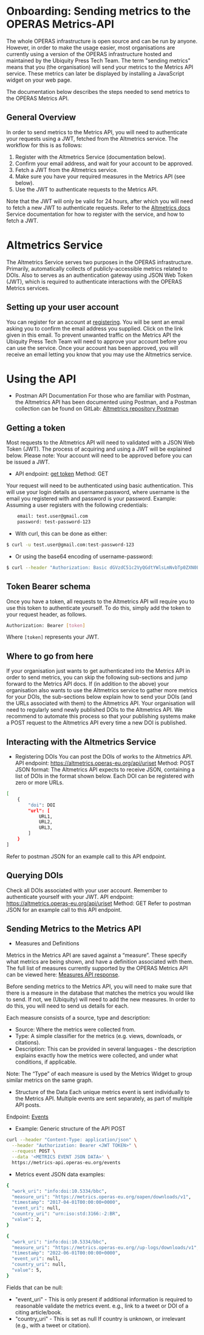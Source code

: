 # Onboarding: Sending metrics to the OPERAS Metrics-API

The whole OPERAS infrastructure is open source and can be run by anyone. However, in order to make the usage easier, most organisations are currently using a version of the OPERAS infrastructure hosted and maintained by the Ubiquity Press Tech Team.
The term "sending metrics" means that you (the organisation) will send your metrics to the Metrics API service. These metrics can later be displayed by installing a JavaScript widget on your web page.

The documentation below describes the steps needed to send metrics to the OPERAS Metrics API.

## General Overview
In order to send metrics to the Metrics API, you will need to authenticate your requests using a JWT, fetched from the Altmetrics service. The workflow for this is as follows:

1. Register with the Altmetrics Service (documentation below).
2. Confirm your email address, and wait for your account to be approved.
3. Fetch a JWT from the Altmetrics service.
4. Make sure you have your required measures in the Metrics API (see below).
5. Use the JWT to authenticate requests to the Metrics API.

Note that the JWT will only be valid for 24 hours, after which you will need to fetch a new JWT to authenticate requests. Refer to the [Altmetrics docs][11] Service documentation for how to register with the service, and how to fetch a JWT.


# Altmetrics Service

The Altmetrics Service serves two purposes in the OPERAS infrastructure.
Primarily, automatically collects of publicly-accessible metrics related to DOIs.
Also to serves as an authentication gateway using JSON Web Token (JWT), which is required to authenticate interactions with the OPERAS Metrics services. 

## Setting up your user account

You can register for an account at [registering][5].
You will be sent an email asking you to confirm the email address you supplied. Click on the link given in this email.
To prevent unwanted traffic on the Metrics API the Ubiquity Press Tech Team will need to approve your account before you can use the service. Once your account has been approved, you will receive an email letting you know that you may use the Altmetrics service.


# Using the API

- Postman API Documentation
For those who are familiar with Postman, the Altmetrics API has been documented using Postman, and a Postman collection can be found on GitLab: [Altmetrics repository Postman][12]

## Getting a token

Most requests to the Altmetrics API will need to validated with a JSON Web Token (JWT). The process of acquiring and using a JWT will be explained below. Please note: Your account will need to be approved before you can be issued a JWT.

- API endpoint: [get token][6]
Method: GET

Your request will need to be authenticated using basic authentication. This will use your login details as username:password, where username is the email you registered with and password is your password.
Example: Assuming a user registers with the following credentials:

```bash
    email: test.user@gmail.com
    password: test-password-123
```

- With curl, this can be done as either:
```bash
$ curl -u test.user@gmail.com:test-password-123
```

- Or using the base64 encoding of username-password:
```bash
$ curl --header "Authorization: Basic dGVzdC51c2VyQGdtYWlsLmNvbTp0ZXN0LXBhc3N3b3JkLTEyMw=="
```

## Token Bearer schema
Once you have a token, all requests to the Altmetrics API will require you to use this token to authenticate yourself. To do this, simply add the token to your request header, as follows.

```bash
Authorization: Bearer [token]
```

Where `[token]` represents your JWT.

## Where to go from here

If your organisation just wants to get authenticated into the Metrics API in order to send metrics, you can skip the following sub-sections and jump forward to the Metrics API docs.
If (in addition to the above) your organisation also wants to use the Altmetrics service to gather more metrics for your DOIs, the sub-sections below explain how to send your DOIs (and the URLs associated with them) to the Altmetrics API.
Your organisation will need to regularly send newly published DOIs to the Altmetrics API. We recommend to automate this process so that your publishing systems make a POST request to the Altmetrics API every time a new DOI is published.

## Interacting with the Altmetrics Service
- Registering DOIs
You can post the DOIs of works to the Altmetrics API.
API endpoint: https://altmetrics.operas-eu.org/api/uriset
Method: POST
JSON format: The Altmetrics API expects to receive JSON, containing a list of DOIs in the format shown below. Each DOI can be registered with zero or more URLs.

```bash
[
    {
        "doi": DOI
        "url": [
            URL1,
            URL2,
            URL3,
        ]
    }
]
```
Refer to postman JSON for an example call to this API endpoint.

## Querying DOIs

Check all DOIs associated with your user account. Remember to authenticate yourself with your JWT.
API endpoint: https://altmetrics.operas-eu.org/api/uriset
Method: GET
Refer to postman JSON for an example call to this API endpoint.

## Sending Metrics to the Metrics API

- Measures and Definitions

Metrics in the Metrics API are saved against a “measure”. These specify what metrics are being shown, and have a definition associated with them. The full list of measures currently supported by the OPERAS Metrics API can be viewed here: [Measures API response][3].

Before sending metrics to the Metrics API, you will need to make sure that there is a measure in the database that matches the metrics you would like to send. If not, we (Ubiquity) will need to add the new measures. In order to do this, you will need to send us details for each.

Each measure consists of a source, type and description: 
* Source: Where the metrics were collected from.
* Type: A simple classifier for the metrics (e.g. views, downloads, or citations).
* Description: This can be provided in several languages - the description explains exactly how the metrics were collected, and under what conditions, if applicable. 

Note: The “Type” of each measure is used by the Metrics Widget to group similar metrics on the same graph.

- Structure of the Data
Each unique metrics event is sent individually to the Metrics API. Multiple events are sent separately, as part of multiple API posts. 

Endpoint: [Events][4] 

- Example: Generic structure of the API POST
```bash
curl --header "Content-Type: application/json" \
  --header "Authorization: Bearer <JWT TOKEN>" \
  --request POST \
  --data '<METRICS EVENT JSON DATA>' \
  https://metrics-api.operas-eu.org/events
```

- Metrics event JSON data examples:

```bash
{
  "work_uri": "info:doi:10.5334/bbc",
  "measure_uri": "https://metrics.operas-eu.org/oapen/downloads/v1",
  "timestamp": "2017-04-01T00:00:00+0000",
  "event_uri": null,
  "country_uri": "urn:iso:std:3166:-2:BR",
  "value": 2,
}

{
  "work_uri": "info:doi:10.5334/bbc",
  "measure_uri": "https://metrics.operas-eu.org//up-logs/downloads/v1",
  "timestamp": "2022-06-01T00:00:00+0000",
  "event_uri": null,
  "country_uri": null,
  "value": 5,
}
```

Fields that can be null:
* "event_uri" - This is only present if additional information is required to reasonable validate the metrics event. e.g., link to a tweet or DOI of a citing article/book.
* "country_uri" - This is set as null If country is unknown, or irrelevant (e.g., with a tweet or citation).


[1]: https://metrics.operas-eu.org/metrics-docs/identifier-translation-service "Translator"
[2]: https://metrics.operas-eu.org/measures "Measures"
[3]: https://metrics-api.operas-eu.org/measures "Measures-API"
[4]: https://metrics-api.operas-eu.org/events "Events"
[5]: https://altmetrics.operas-eu.org/register "Register"
[6]: https://altmetrics.operas-eu.org/api/get_token "Get Token"
[7]: https://metrics.operas-eu.org/metrics-docs/drivers "drivers"
[8]: https://metrics.operas-eu.org/metrics-docs/widget "Widget"
[9]: mailto:cristian.garcia@ubiquitypress.com "Cristian Garcia email address"
[10]: mailto:rowan.hatherley@ubiquitypress.com "Rowan Hatherley email address"
[11]: https://metrics.operas-eu.org/metrics-docs/altmetrics "Altmetrics docs"

[12]: https://gitlab.com/ubiquitypress/altmetrics/-/blob/master/docs/postman/altmetrics-API.postman_collection.json?ref_type=heads "Altmetrics repository Postman"

